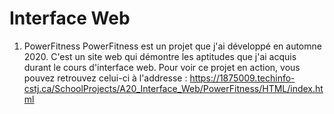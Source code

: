 # Interface Web

1. PowerFitness
PowerFitness est un projet que j'ai développé en automne 2020. C'est un site web qui démontre les aptitudes que j'ai acquis durant le cours d'interface web. Pour voir ce projet en action, vous pouvez retrouvez celui-ci à l'addresse : https://1875009.techinfo-cstj.ca/SchoolProjects/A20_Interface_Web/PowerFitness/HTML/index.html